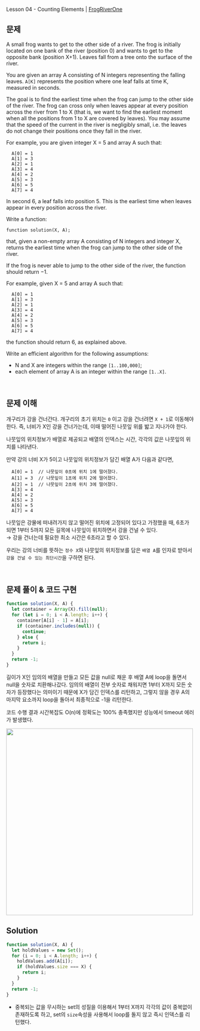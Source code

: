 Lesson 04 - Counting Elements | [FrogRiverOne](https://app.codility.com/programmers/lessons/4-counting_elements/)

## 문제

A small frog wants to get to the other side of a river. The frog is initially located on one bank of the river (position 0) and wants to get to the opposite bank (position X+1). Leaves fall from a tree onto the surface of the river.

You are given an array A consisting of N integers representing the falling leaves. `A[K]` represents the position where one leaf falls at time K, measured in seconds.

The goal is to find the earliest time when the frog can jump to the other side of the river. The frog can cross only when leaves appear at every position across the river from 1 to X (that is, we want to find the earliest moment when all the positions from 1 to X are covered by leaves). You may assume that the speed of the current in the river is negligibly small, i.e. the leaves do not change their positions once they fall in the river.

For example, you are given integer X = 5 and array A such that:

```
  A[0] = 1
  A[1] = 3
  A[2] = 1
  A[3] = 4
  A[4] = 2
  A[5] = 3
  A[6] = 5
  A[7] = 4
```

In second 6, a leaf falls into position 5. This is the earliest time when leaves appear in every position across the river.

Write a function:

```
function solution(X, A);
```

that, given a non-empty array A consisting of N integers and integer X, returns the earliest time when the frog can jump to the other side of the river.

If the frog is never able to jump to the other side of the river, the function should return −1.

For example, given X = 5 and array A such that:

```
  A[0] = 1
  A[1] = 3
  A[2] = 1
  A[3] = 4
  A[4] = 2
  A[5] = 3
  A[6] = 5
  A[7] = 4
```

the function should return 6, as explained above.

Write an efficient algorithm for the following assumptions:

- N and X are integers within the range `[1..100,000]`;
- each element of array A is an integer within the range `[1..X]`.

<br />

## 문제 이해

개구리가 강을 건너간다. 개구리의 초기 위치는 `0` 이고 강을 건너려면 `X + 1`로 이동해야 한다. 즉, 너비가 X인 강을 건너가는데, 이때 떨어진 나뭇잎 위를 밟고 지나가야 한다.

나뭇잎의 위치정보가 배열로 제공되고 배열의 인덱스는 시간, 각각의 값은 나뭇잎의 위치를 나타낸다.

만약 강의 너비 X가 5이고 나뭇잎의 위치정보가 담긴 배열 A가 다음과 같다면,

```
  A[0] = 1  // 나뭇잎이 0초에 위치 1에 떨어졌다.
  A[1] = 3  // 나뭇잎이 1초에 위치 2에 떨어졌다.
  A[2] = 1  // 나뭇잎이 2초에 위치 3에 떨어졌다.
  A[3] = 4
  A[4] = 2
  A[5] = 3
  A[6] = 5
  A[7] = 4
```

나뭇잎은 강물에 떠내려가지 않고 떨어진 위치에 고정되어 있다고 가정했을 때, 6초가 되면 1부터 5까지 모든 길목에 나뭇잎이 위치하면서 강을 건널 수 있다.<br />
→ 강을 건너는데 필요한 최소 시간은 6초라고 할 수 있다.

우리는 강의 너비를 뜻하는 `정수 X`와 나뭇잎의 위치정보를 담은 `배열 A`를 인자로 받아서 `강을 건널 수 있는 최단시간`을 구하면 된다.

<br />

## 문제 풀이 & 코드 구현

```js
function solution(X, A) {
  let container = Array(X).fill(null);
  for (let i = 0; i < A.length; i++) {
    container[A[i] - 1] = A[i];
    if (container.includes(null)) {
      continue;
    } else {
      return i;
    }
  }
  return -1;
}
```

길이가 X인 임의의 배열을 만들고 모든 값을 null로 채운 후 배열 A에 loop을 돌면서 null을 숫자로 치환해나갔다. 임의의 배열이 전부 숫자로 채워지면 1부터 X까지 모든 숫자가 등장했다는 의미이기 때문에 X가 담긴 인덱스를 리턴하고, 그렇지 않을 경우 A의 마지막 요소까지 loop을 돌아서 최종적으로 -1을 리턴한다.

코드 수행 결과 시간복잡도 O(n)에 정확도는 100% 충족했지만 성능에서 timeout 에러가 발생했다.

<img src="https://user-images.githubusercontent.com/42695954/67159743-f1880780-f383-11e9-9652-bad05df440b5.PNG" width="500" />

<br />

## Solution

```js
function solution(X, A) {
  let holdValues = new Set();
  for (i = 0; i < A.length; i++) {
    holdValues.add(A[i]);
    if (holdValues.size === X) {
      return i;
    }
  }
  return -1;
}
```

- 중복되는 값을 무시하는 set의 성질을 이용해서 1부터 X까지 각각의 값이 중복없이 존재하도록 하고, set의 `size`속성을 사용해서 loop를 돌지 않고 즉시 인덱스를 리턴했다.
